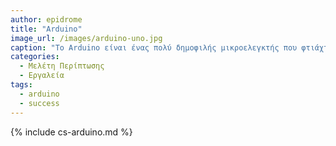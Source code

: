 ```yaml
---
author: epidrome
title: "Arduino"
image_url: /images/arduino-uno.jpg
caption: "Το Arduino είναι ένας πολύ δημοφιλής μικροελεγκτής που φτιάχτηκε με αρχικό σκοπό τον προγραμματισμό και την εκπαίδευση των φοιτητών της διάδρασης ανθρώπου-υπολογιστή με συστήματα εισόδου-εξόδου, πέρα από τα κλασικά πληκτρολόγιο-ποντίκι-οθόνη που έχουμε στους επιτραπέζιους ΗΥ."
categories:
  - Μελέτη Περίπτωσης
  - Εργαλεία
tags:
  - arduino
  - success
---
```


{% include cs-arduino.md %}

